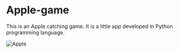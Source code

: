 # Apple-game
This is an Apple catching game. It is a little app developed in Python programming language.

![Apple](https://user-images.githubusercontent.com/101759097/190932513-5ed9abb3-0c78-427d-9396-323685bf03e9.png)

